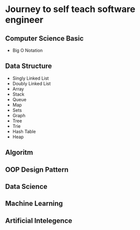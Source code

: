 # Journey to self teach software engineer

## Computer Science Basic

- Big O Notation

## Data Structure

- Singly Linked List
- Doubly Linked List
- Array
- Stack
- Queue
- Map
- Sets
- Graph
- Tree
- Trie
- Hash Table
- Heap

## Algoritm

## OOP Design Pattern

## Data Science

## Machine Learning

## Artificial Intelegence
